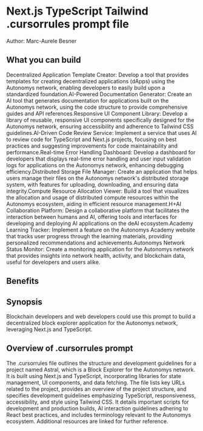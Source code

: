 # Next.js TypeScript Tailwind .cursorrules prompt file

Author: Marc-Aurele Besner

## What you can build
Decentralized Application Template Creator: Develop a tool that provides templates for creating decentralized applications (dApps) using the Autonomys network, enabling developers to easily build upon a standardized foundation.AI-Powered Documentation Generator: Create an AI tool that generates documentation for applications built on the Autonomys network, using the code structure to provide comprehensive guides and API references.Responsive UI Component Library: Develop a library of reusable, responsive UI components specifically designed for the Autonomys network, ensuring accessibility and adherence to Tailwind CSS guidelines.AI-Driven Code Review Service: Implement a service that uses AI to review code for TypeScript and Next.js projects, focusing on best practices and suggesting improvements for code maintainability and performance.Real-time Error Handling Dashboard: Develop a dashboard for developers that displays real-time error handling and user input validation logs for applications on the Autonomys network, enhancing debugging efficiency.Distributed Storage File Manager: Create an application that helps users manage their files on the Autonomys network's distributed storage system, with features for uploading, downloading, and ensuring data integrity.Compute Resource Allocation Viewer: Build a tool that visualizes the allocation and usage of distributed compute resources within the Autonomys ecosystem, aiding in efficient resource management.H+AI Collaboration Platform: Design a collaborative platform that facilitates the interaction between humans and AI, offering tools and interfaces for developing and deploying AI applications on the deAI ecosystem.Academy Learning Tracker: Implement a feature on the Autonomys Academy website that tracks user progress through the learning materials, providing personalized recommendations and achievements.Autonomys Network Status Monitor: Create a monitoring application for the Autonomys network that provides insights into network health, activity, and blockchain data, useful for developers and users alike.

## Benefits


## Synopsis
Blockchain developers and web developers could use this prompt to build a decentralized block explorer application for the Autonomys network, leveraging Next.js and TypeScript.

## Overview of .cursorrules prompt
The .cursorrules file outlines the structure and development guidelines for a project named Astral, which is a Block Explorer for the Autonomys network. It is built using Next.js and TypeScript, incorporating libraries for state management, UI components, and data fetching. The file lists key URLs related to the project, provides an overview of the project structure, and specifies development guidelines emphasizing TypeScript, responsiveness, accessibility, and style using Tailwind CSS. It details important scripts for development and production builds, AI interaction guidelines adhering to React best practices, and includes terminology relevant to the Autonomys ecosystem. Additional resources are linked for further reference.

